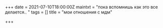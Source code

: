 +++
date = 2021-07-10T18:00:00Z
maintxt = "пока вспомнишь как это все делается.. "
tags = []
title = "мои отношения с мдм"

+++
